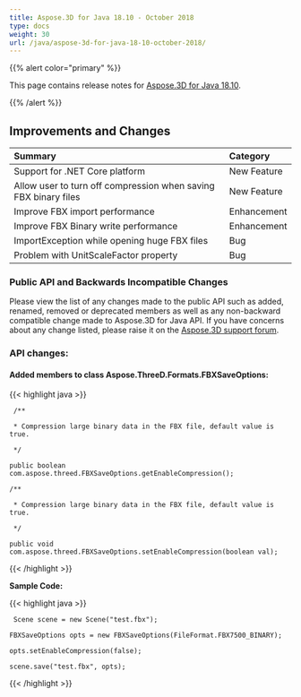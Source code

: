 ```yaml
---
title: Aspose.3D for Java 18.10 - October 2018
type: docs
weight: 30
url: /java/aspose-3d-for-java-18-10-october-2018/
---
```


{{% alert color="primary" %}} 

This page contains release notes for [Aspose.3D for Java 18.10](https://repository.aspose.com/repo/com/aspose/aspose-3d/18.10/).

{{% /alert %}} 
## **Improvements and Changes**


|**Summary**|**Category**|
| :- | :- |
|Support for .NET Core platform|New Feature|
|Allow user to turn off compression when saving FBX binary files|New Feature|
|Improve FBX import performance|Enhancement|
|Improve FBX Binary write performance|Enhancement|
|ImportException while opening huge FBX files|Bug|
|Problem with UnitScaleFactor property|Bug|
### **Public API and Backwards Incompatible Changes**
Please view the list of any changes made to the public API such as added, renamed, removed or deprecated members as well as any non-backward compatible change made to Aspose.3D for Java API. If you have concerns about any change listed, please raise it on the [Aspose.3D support forum](https://forum.aspose.com/c/3d).
### **API changes:**
#### **Added members to class Aspose.ThreeD.Formats.FBXSaveOptions:**
{{< highlight java >}}

     /**

     * Compression large binary data in the FBX file, default value is true.

     */

    public boolean com.aspose.threed.FBXSaveOptions.getEnableCompression();

    /**

     * Compression large binary data in the FBX file, default value is true.

     */

    public void com.aspose.threed.FBXSaveOptions.setEnableCompression(boolean val);

{{< /highlight >}}





**Sample Code:**

{{< highlight java >}}

     Scene scene = new Scene("test.fbx");

    FBXSaveOptions opts = new FBXSaveOptions(FileFormat.FBX7500_BINARY);

    opts.setEnableCompression(false);

    scene.save("test.fbx", opts);

{{< /highlight >}}
